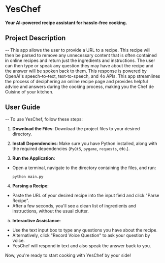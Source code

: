 # YesChef
**Your AI-powered recipe assistant for hassle-free cooking.**

## Project Description
--
This app allows the user to provide a URL to a recipe. This recipe will then be parsed to remove any unnecessary content that is often contained in online recipes and return just the ingredients and instructions. The user can then type or speak any question they may have about the recipe and the answer will be spoken back to them. This response is powered by OpenAI's speech-to-text, text-to-speech, and 4o APIs. This app streamlines the process of deciphering an online recipe page and provides helpful advice and answers during the cooking process, making you the Chef de Cuisine of your kitchen. 


## User Guide
--
To use YesChef, follow these steps:

1. **Download the Files**: Download the project files to your desired directory.

2. **Install Dependencies**: Make sure you have Python installed, along with the required dependencies (`PyQt5`, `pygame`, `requests`, etc.). 

3. **Run the Application**:
- Open a terminal, navigate to the directory containing the files, and run:
  ```
  python main.py
  ```

4. **Parsing a Recipe**:
- Paste the URL of your desired recipe into the input field and click "Parse Recipe".
- After a few seconds, you'll see a clean list of ingredients and instructions, without the usual clutter.

5. **Interactive Assistance**:
- Use the text input box to type any questions you have about the recipe.
- Alternatively, click "Record Voice Question" to ask your question by voice.
- YesChef will respond in text and also speak the answer back to you.

Now, you're ready to start cooking with YesChef by your side!

